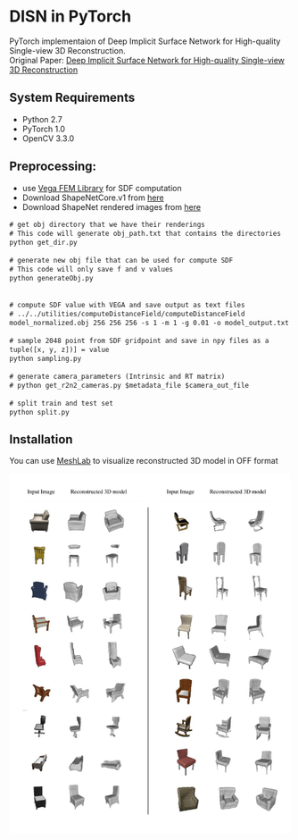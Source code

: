 # DISN in PyTorch
PyTorch implementaion of Deep Implicit Surface Network for High-quality Single-view 3D Reconstruction.   
Original Paper: [Deep Implicit Surface Network for High-quality Single-view 3D Reconstruction](https://arxiv.org/abs/1905.10711)

## System Requirements
- Python 2.7
- PyTorch 1.0
- OpenCV 3.3.0

## Preprocessing:
- use [Vega FEM Library](http://barbic.usc.edu/vega/) for SDF computation
- Download ShapeNetCore.v1 from [here](https://www.shapenet.org/account/) 
- Download ShapeNet rendered images from [here](http://cvgl.stanford.edu/data2/ShapeNetRendering.tgz)

```
# get obj directory that we have their renderings
# This code will generate obj_path.txt that contains the directories
python get_dir.py

# generate new obj file that can be used for compute SDF
# This code will only save f and v values
python generateObj.py


# compute SDF value with VEGA and save output as text files
# ../../utilities/computeDistanceField/computeDistanceField model_normalized.obj 256 256 256 -s 1 -m 1 -g 0.01 -o model_output.txt

# sample 2048 point from SDF gridpoint and save in npy files as a tuple([x, y, z])] = value
python sampling.py

# generate camera_parameters (Intrinsic and RT matrix)
# python get_r2n2_cameras.py $metadata_file $camera_out_file

# split train and test set
python split.py
```

## Installation
You can use [MeshLab](https://www.meshlab.net/#download) to visualize reconstructed 3D model in OFF format

![plot](https://github.com/Mahsa13473/DISN-PyTorch/blob/main/result.png)

